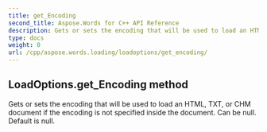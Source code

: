 ```yaml
---
title: get_Encoding
second_title: Aspose.Words for C++ API Reference
description: Gets or sets the encoding that will be used to load an HTML, TXT, or CHM document if the encoding is not specified inside the document. Can be null. Default is null. 
type: docs
weight: 0
url: /cpp/aspose.words.loading/loadoptions/get_encoding/
---
```

## LoadOptions.get_Encoding method


Gets or sets the encoding that will be used to load an HTML, TXT, or CHM document if the encoding is not specified inside the document. Can be null. Default is null.

